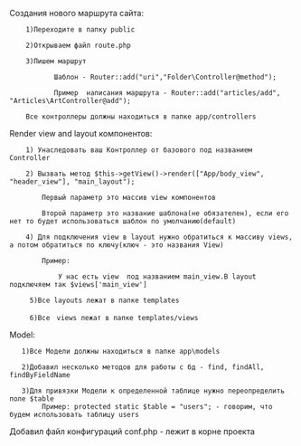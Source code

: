 Создания нового маршрута сайта:
       
        1)Переходите в папку public
        
        2)Открываем файл route.php
        
        3)Пишем маршрут
               
               Шаблон - Router::add("uri","Folder\Controller@method");
               
               Пример  написания маршрута - Router::add("articles/add", "Articles\ArtController@add");
                
        Все контроллеры должны находиться в папке app/controllers
      
Render view and layout компонентов:

        1) Унаследовать ваш Контроллер от базового под названием Controller
        
        2) Вызвать метод $this->getView()->render(["App/body_view", "header_view"], "main_layout");
        
            Первый параметр это массив view компонентов
            
            Второй параметр это название шаблона(не обязателен), если его нет то будет иcпользоваться шаблон по умолчанию(default)
        
        4) Для подключения view в layout нужно обратиться к массиву views, а потом обратиться по ключу(ключ - это нaзвания View)
            
            Пример:
                
                У нас есть view  под названием main_view.В layout подключяем так $views['main_view']
                
         5)Все layouts лежат в папке templates
         
         6)Все　views лежат в папке templates/views   
Model:
        
       1)Все Модели должны находиться в папке app\models
       
       2)Добавил несколько методов для работы с бд - find, findAll, findByFieldName    
       
       3)Для привязки Модели к определенной таблице нужно переопределить поле $table
            Пример: protected static $table = "users"; - говорим, что будем использовать таблицу users

Добавил файл конфигураций conf.php - лежит в корне проекта
          
